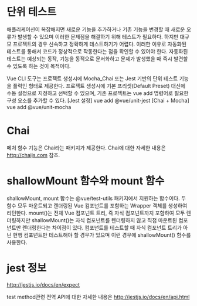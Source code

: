 # 단위 테스트
애플리케이션이 복잡해지면 새로운 기능을 추가하거나 기존 기능을 변경할 때 새로운 오류가 발생할 수 있으며 이러한 문제점을 해결하기 위해 테스트가 필요하다. 하지만 대규모 프로젝트의 경우 신속하고 정확하게 테스트하기가 어렵다. 이러한 이유로 자동화된 테스트를 통해서 코드가 정상적으로 작동한다는 점을 확인할 수 있어야 한다. 자동화된 테스트는 예상되는 동작, 기능을 동적으로 문서화하고 문제가 발생했을 때 즉시 발견할 수 있도록 하는 것이 목적이다.

Vue CLI 도구는 프로젝트 생성시에 Mocha_Chai 또는 Jest 기반의 단위 테스트 기능을 플럭인 형태로 제공한다. 프로젝트 생성시에 기본 프리셋(Default Preset) 대신에 수동 설정으로 지정하고 선택할 수 있으며, 기존 프로젝트는 vue add 명령어로 필요한 구성 요소를 추가할 수 있다.
[Jest 설정]
vue add @vue/unit-jest
[Chai + Mocha]
vue add @vue/unit-mocha

# Chai
메처 함수 기능은 Chai라는 패키지가 제공한다. Chai에 대한 자세한 내용은 http://chaijs.com 참조.

# shallowMount 함수와 mount 함수
shallowMount, mount 함수는 @vue/test-utils 패키지에서 지원하는 함수이다. 두 함수 모두 마운트되고 렌더링된 Vue 컴포넌트를 포함하는 Wrapper 객체를 생성하여 리턴한다. mount()는 전체 Vue 컴포넌트 트리, 즉 자식 컴포넌트까지 포함하여 모두 렌더링하지만 shallowMount()는 자식 컴포넌트를 렌더링하지 않고 직접 마운트된 컴포넌트만 렌더링한다는 차이점이 있다. 컴포넌트를 테스트할 때 자식 컴포넌트 트리가 아닌 현행 컴포넌트만 테스트해야 할 경우가 있으며 이런 경우에 shallowMount() 함수를 사용한다.

# jest 정보
http://jestjs.io/docs/en/expect

test method관련 전역 API에 대한 자세한 내용은 http://jestjs.io/docs/en/api.html 
